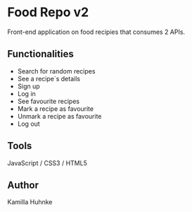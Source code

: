 # Food Repo v2
Front-end application on food recipies that consumes 2 APIs.

## Functionalities
- Search for random recipes
- See a recipe´s details
- Sign up
- Log in
- See favourite recipes
- Mark a recipe as favourite
- Unmark a recipe as favourite
- Log out

## Tools
JavaScript / CSS3 / HTML5

## Author
Kamilla Huhnke